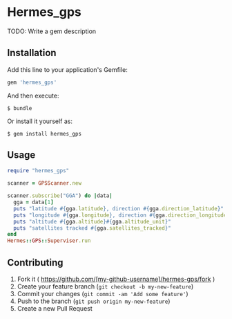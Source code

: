 # Hermes_gps

TODO: Write a gem description

## Installation

Add this line to your application's Gemfile:

```ruby
gem 'hermes_gps'
```

And then execute:

    $ bundle

Or install it yourself as:

    $ gem install hermes_gps

## Usage

```ruby
require "hermes_gps"

scanner = GPSScanner.new

scanner.subscribe("GGA") do |data|
  gga = data[1]
  puts "latitude #{gga.latitude}, direction #{gga.direction_latitude}"
  puts "longitude #{gga.longitude}, direction #{gga.direction_longitude}"
  puts "altitude #{gga.altitude}#{gga.altitude_unit}"
  puts "satellites tracked #{gga.satellites_tracked}"
end
Hermes::GPS::Superviser.run
```

## Contributing

1. Fork it ( https://github.com/[my-github-username]/hermes-gps/fork )
2. Create your feature branch (`git checkout -b my-new-feature`)
3. Commit your changes (`git commit -am 'Add some feature'`)
4. Push to the branch (`git push origin my-new-feature`)
5. Create a new Pull Request
